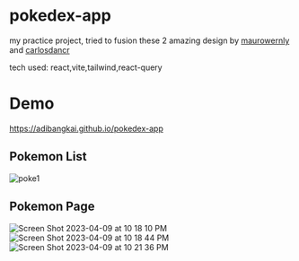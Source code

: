 # pokedex-app

my practice project, tried to fusion these 2 amazing design by [maurowernly](https://maurowernly.github.io/Pokedex/) and [carlosdancr](https://pokedex-react-carlosdancr.vercel.app)

tech used: react,vite,tailwind,react-query

# Demo

https://adibangkai.github.io/pokedex-app

## Pokemon List
![poke1](https://user-images.githubusercontent.com/10493030/230781317-b04a6cda-a28b-43b8-866e-25a65dbce392.png)

## Pokemon Page
![Screen Shot 2023-04-09 at 10 18 10 PM](https://user-images.githubusercontent.com/10493030/230781334-fca4c02d-4c06-4596-988b-1649656aa7cb.png)
![Screen Shot 2023-04-09 at 10 18 44 PM](https://user-images.githubusercontent.com/10493030/230781439-f1df58a9-5ee8-454a-8624-874983a29ad6.png)
![Screen Shot 2023-04-09 at 10 21 36 PM](https://user-images.githubusercontent.com/10493030/230781446-681f213a-a9c8-4c51-9a4b-e80849fec5ce.png)
